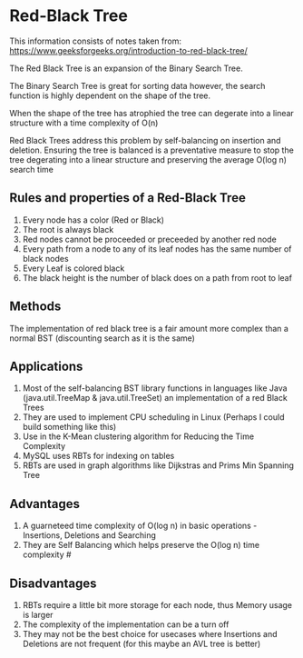 # Red-Black Tree 

This information consists of notes taken from: https://www.geeksforgeeks.org/introduction-to-red-black-tree/

The Red Black Tree is an expansion of the Binary Search Tree. 

The Binary Search Tree is great for sorting data however, the search function is highly dependent on the shape of the tree.

When the shape of the tree has atrophied the tree can degerate into a linear structure with a time complexity of O(n)

Red Black Trees address this problem by self-balancing on insertion and deletion. Ensuring the tree is balanced is a preventative measure 
to stop the tree degerating into a linear structure and preserving the average O(log n) search time 

## Rules and properties of a Red-Black Tree

1. Every node has a color (Red or Black) 
2. The root is always black 
3. Red nodes cannot be proceeded or preceeded by another red node 
4. Every path from a node to any of its leaf nodes has the same number of black nodes
5. Every Leaf is colored black 
6. The black height is the number of black does on a path from root to leaf

## Methods 

The implementation of red black tree is a fair amount more complex than a normal BST (discounting search as it is the same) 



## Applications

1. Most of the self-balancing BST library functions in languages like Java (java.util.TreeMap & java.util.TreeSet) an implementation of a red Black Trees
2. They are used to implement CPU scheduling in Linux (Perhaps I could build something like this) 
3. Use in the K-Mean clustering algorithm for Reducing the Time Complexity 
4. MySQL uses RBTs for indexing on tables 
5. RBTs are used in graph algorithms like Dijkstras and Prims Min Spanning Tree 

## Advantages 

1. A guarneteed time complexity of O(log n) in basic operations - Insertions, Deletions and Searching 
2. They are Self Balancing which helps preserve the O(log n) time complexity #

## Disadvantages 

1. RBTs require a little bit more storage for each node, thus Memory usage is larger 
2. The complexity of the implementation can be a turn off 
3. They may not be the best choice for usecases where Insertions and Deletions are not frequent (for this maybe an AVL tree is better) 



